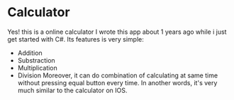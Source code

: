 # Calculator
Yes! this is a online calculator
I wrote this app about 1 years ago while i just get started with C#.
Its features is very simple:
- Addition
- Substraction
- Multiplication
- Division 
Moreover, it can do combination of calculating at same time without pressing equal button every time. In another words, it's very much similar to the calculator on IOS.

